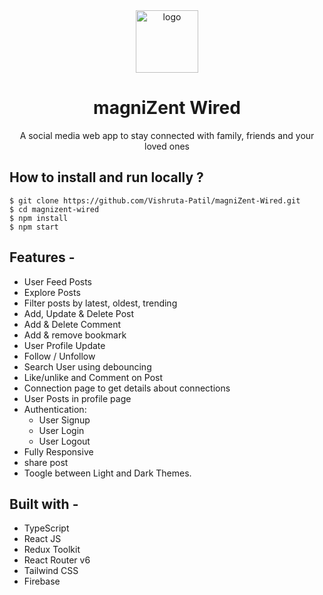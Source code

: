 
<div align="center">
  <img src="https://res.cloudinary.com/debanftke/image/upload/v1658290990/magnizent-wired-logo_lxmspi.png" height="100" width="100" alt="logo"/>
  
# magniZent Wired
  A social media web app to stay connected with family, friends and your loved ones
</div>

## **How to install and run locally ?**

```
$ git clone https://github.com/Vishruta-Patil/magniZent-Wired.git
$ cd magnizent-wired
$ npm install
$ npm start
```
## **Features -**

- User Feed Posts
- Explore Posts
- Filter posts by latest, oldest, trending
- Add, Update & Delete Post
- Add & Delete Comment
- Add & remove bookmark
- User Profile Update
- Follow / Unfollow
- Search User using debouncing
- Like/unlike and Comment on Post
- Connection page to get details about connections
- User Posts in profile page
- Authentication:
  - User Signup
  - User Login
  - User Logout
- Fully Responsive
- share post
- Toogle between Light and Dark Themes.
 



## **Built with -**

- TypeScript
- React JS
- Redux Toolkit 
- React Router v6
- Tailwind CSS
- Firebase





